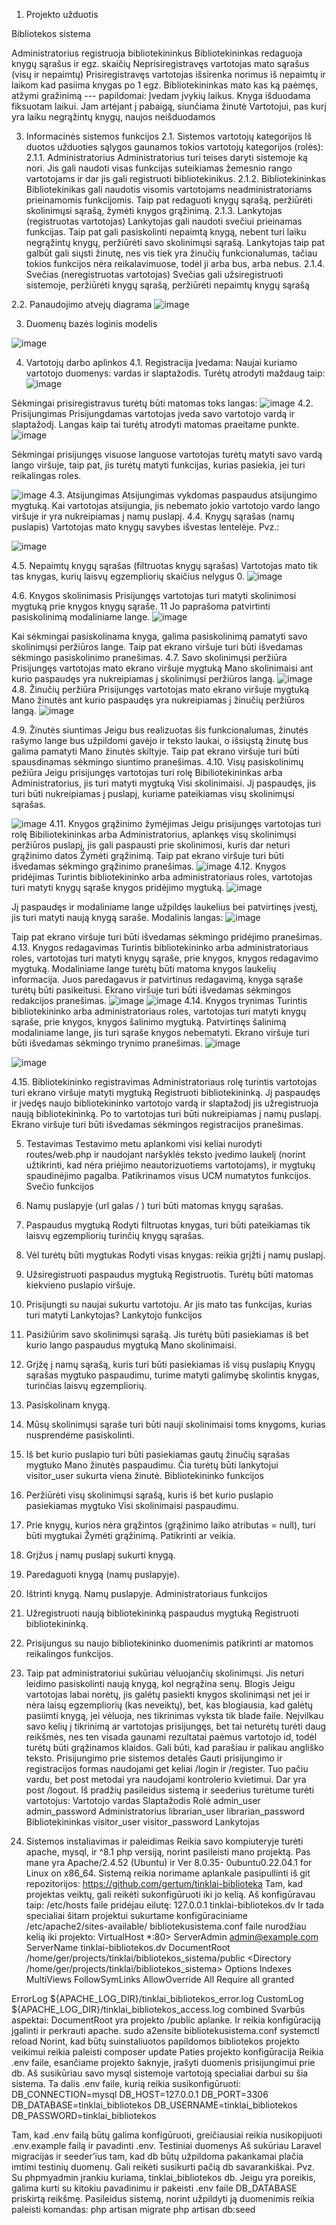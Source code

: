 1. Projekto užduotis

Bibliotekos sistema


Administratorius registruoja bibliotekininkus
Bibliotekininkas redaguoja knygų sąrašus ir egz. skaičių
Neprisiregistravęs vartotojas mato sąrašus (visų ir nepaimtų)
Prisiregistravęs vartotojas išsirenka norimus iš nepaimtų ir laikom kad pasiima knygas po 1 egz.
Bibliotekininkas mato kas ką paėmęs, atžymi gražinimą
--- papildomai:
Įvedam įvykių laikus. Knyga išduodama fiksuotam laikui. Jam artėjant į pabaigą, siunčiama žinutė
Vartotojui, pas kurį yra laiku negrąžintų knygų, naujos neišduodamos

3. Informacinės sistemos funkcijos
2.1. Sistemos vartotojų kategorijos
Iš duotos užduoties sąlygos gaunamos tokios vartotojų kategorijos (rolės):
2.1.1. Administratorius
Administratorius turi teises daryti sistemoje ką nori. Jis gali naudoti visas funkcijas suteikiamas
žemesnio rango vartotojams ir dar jis gali registruoti bibliotekinikus.
2.1.2. Bibliotekininkas
Bibliotekinikas gali naudotis visomis vartotojams neadministratoriams prieinamomis funkcijomis.
Taip pat redaguoti knygų sąrašą, peržiūrėti skolinimųsi sąrašą, žymėti knygos grąžinimą.
2.1.3. Lankytojas (registruotas vartotojas)
Lankytojas gali naudoti svečiui prieinamas funkcijas. Taip pat gali pasiskolinti nepaimtą knygą,
nebent turi laiku negrąžintų knygų, peržiūrėti savo skolinimųsi sąrašą. Lankytojas taip pat galbūt gali
siųsti žinutę, nes vis tiek yra žinučių funkcionalumas, tačiau tokios funkcijos nėra reikalavimuose,
todėl ji arba bus, arba nebus.
2.1.4. Svečias (neregistruotas vartotojas)
Svečias gali užsiregistruoti sistemoje, peržiūrėti knygų sąrašą, peržiūrėti nepaimtų knygų sąrašą

2.2. Panaudojimo atvejų diagrama
![image](https://github.com/user-attachments/assets/86ace265-fd11-4213-97d3-29f88594e8f4)

3. Duomenų bazės loginis modelis

![image](https://github.com/user-attachments/assets/eccd38b5-88ec-46b8-9c80-cd91d2fbb29f)


4. Vartotojų darbo aplinkos
4.1. Registracija
Įvedama:
Naujai kuriamo vartotojo duomenys: vardas ir slaptažodis. Turėtų atrodyti maždaug taip:
![image](https://github.com/user-attachments/assets/b736aa65-c6c1-4efb-85fa-9d86ae64c305)

Sėkmingai prisiregistravus turėtų būti matomas toks langas:
![image](https://github.com/user-attachments/assets/ef6c70c1-36f5-4e1d-b2f4-5d062732393f)
4.2. Prisijungimas
Prisijungdamas vartotojas įveda savo vartotojo vardą ir slaptažodį. Langas kaip tai turėtų atrodyti
matomas praeitame punkte.
![image](https://github.com/user-attachments/assets/1ff35de2-76ce-4c12-a093-a2290bc87890)

Sėkmingai prisijungęs visuose languose vartotojas turėtų matyti savo vardą lango viršuje, taip pat, jis
turėtų matyti funkcijas, kurias pasiekia, jei turi reikalingas roles.

![image](https://github.com/user-attachments/assets/cdf3d651-01e7-4d2f-a5da-f5f6ab123a92)
4.3. Atsijungimas
Atsijungimas vykdomas paspaudus atsijungimo mygtuką. Kai vartotojas atsijungia, jis nebemato
jokio vartotojo vardo lango viršuje ir yra nukreipiamas į namų puslapį.
4.4. Knygų sąrašas (namų puslapis)
Vartotojas mato knygų savybes išvestas lentelėje. Pvz.:

![image](https://github.com/user-attachments/assets/65be1345-9f02-428d-a9d8-f11c7e79d35d)

4.5. Nepaimtų knygų sąrašas (filtruotas knygų sąrašas)
Vartotojas mato tik tas knygas, kurių laisvų egzempliorių skaičius nelygus 0.
![image](https://github.com/user-attachments/assets/e116d01d-44ed-4cf7-9651-9e649a975a0c)

4.6. Knygos skolinimasis
Prisijungęs vartotojas turi matyti skolinimosi mygtuką prie knygos knygų sąraše.
11
Jo paprašoma patvirtinti pasiskolinimą modaliniame lange.
![image](https://github.com/user-attachments/assets/a8a0d066-5eea-421f-834b-9bbdc75f41fa)

Kai sėkmingai pasiskolinama knyga, galima pasiskolinimą pamatyti savo skolinimųsi peržiūros
lange.
Taip pat ekrano viršuje turi būti išvedamas sėkmingo pasiskolinimo pranešimas.
4.7. Savo skolinimųsi peržiūra
Prisijungęs vartotojas mato ekrano viršuje mygtuką Mano skolinimaisi ant kurio paspaudęs yra
nukreipiamas į skolinimųsi peržiūros langą.
![image](https://github.com/user-attachments/assets/5b341c97-0280-4f40-a44a-af561ed4caa5)
4.8. Žinučių peržiūra
Prisijungęs vartotojas mato ekrano viršuje mygtuką Mano žinutės ant kurio paspaudęs yra
nukreipiamas į žinučių peržiūros langą.
![image](https://github.com/user-attachments/assets/b5118905-2cce-44f2-9586-acb7ee53492d)

4.9. Žinutės siuntimas
Jeigu bus realizuotas šis funkcionalumas, žinutės rašymo lange bus užpildomi gavėjo ir teksto laukai,
o išsiųstą žinutę bus galima pamatyti Mano žinutės skiltyje.
Taip pat ekrano viršuje turi būti spausdinamas sėkmingo siuntimo pranešimas.
4.10. Visų pasiskolinimų pežiūra
Jeigu prisijungęs vartotojas turi rolę Bibiliotekininkas arba Administratorius, jis turi matyti mygtuką
Visi skolinimaisi.
Jį paspaudęs, jis turi būti nukreipiamas į puslapį, kuriame pateikiamas visų skolinimųsi sąrašas.

![image](https://github.com/user-attachments/assets/d686d46c-ac63-4573-9ce8-d70b59a91fec)
4.11. Knygos grąžinimo žymėjimas
Jeigu prisijungęs vartotojas turi rolę Bibiliotekininkas arba Administratorius, aplankęs visų
skolinimųsi peržiūros puslapį, jis gali paspausti prie skolinimosi, kuris dar neturi grąžinimo datos
Žymėti grąžinimą.
Taip pat ekrano viršuje turi būti išvedamas sėkmingo grąžinimo pranešimas.
![image](https://github.com/user-attachments/assets/daf964b6-6ee9-422a-ae50-05b98d8375c7)
4.12. Knygos pridėjimas
Turintis bibliotekininko arba administratoriaus roles, vartotojas turi matyti knygų sąraše knygos
pridėjimo mygtuką. 
![image](https://github.com/user-attachments/assets/b2470150-d6a0-4c0e-93a0-0e8a36e434e5)

Jį paspaudęs ir modaliniame lange užpildęs laukelius bei patvirtinęs įvestį, jis turi matyti naują knygą
saraše. Modalinis langas:
![image](https://github.com/user-attachments/assets/3d464e8a-6dc8-45ae-b5fa-3a03342bcfc1)

Taip pat ekrano viršuje turi būti išvedamas sėkmingo pridėjimo pranešimas.
4.13. Knygos redagavimas
Turintis bibliotekininko arba administratoriaus roles, vartotojas turi matyti knygų sąraše, prie knygos,
knygos redagavimo mygtuką. Modaliniame lange turėtų būti matoma knygos laukelių informacija.
Juos paredagavus ir patvirtinus redagavimą, knyga sąraše turėtų būti pasikeitusi.
Ekrano viršuje turi būti išvedamas sėkmingos redakcijos pranešimas.
![image](https://github.com/user-attachments/assets/bf9b6272-f8a3-4f51-a00d-cbd3f0db308e)
![image](https://github.com/user-attachments/assets/17b59586-8026-4a03-8dd0-80b7fb662e24)
4.14. Knygos trynimas
Turintis bibliotekininko arba administratoriaus roles, vartotojas turi matyti knygų sąraše, prie knygos,
knygos šalinimo mygtuką. Patvirtinęs šalinimą modaliniame lange, jis turi sąraše knygos nebematyti.
Ekrano viršuje turi būti išvedamas sėkmingo trynimo pranešimas.
![image](https://github.com/user-attachments/assets/2d6ed568-0918-4271-bd08-580abbcbe5e6)

![image](https://github.com/user-attachments/assets/33fe7a68-1261-4508-82d1-95ff3b54df45)

4.15. Bibliotekininko registravimas
Administratoriaus rolę turintis vartotojas turi ekrano viršuje matyti mygtuką Registruoti
bibliotekininką. Jį paspaudęs ir įvedęs naujo bibliotekininko vartotojo vardą ir slaptažodį jis
užregistruoja naują bibliotekininką. Po to vartotojas turi būti nukreipiamas į namų puslapį.
Ekrano viršuje turi būti išvedamas sėkmingos registracijos pranešimas.

5. Testavimas
Testavimo metu aplankomi visi keliai nurodyti routes/web.php ir naudojant naršyklės teksto įvedimo
laukelį (norint užtikrinti, kad nėra priėjimo neautorizuotiems vartotojams), ir mygtukų spaudinėjimo
pagalba. Patikrinamos visus UCM numatytos funkcijos.
Svečio funkcijos
1. Namų puslapyje (url galas / ) turi būti matomas knygų sąrašas.
2. Paspaudus mygtuką Rodyti filtruotas knygas, turi būti pateikiamas tik laisvų egzempliorių
turinčių knygų sąrašas.
3. Vėl turėtų būti mygtukas Rodyti visas knygas: reikia grįžti į namų puslapį.
4. Užsiregistruoti paspaudus mygtuką Registruotis. Turėtų būti matomas kiekvieno puslapio
viršuje.
5. Prisijungti su naujai sukurtu vartotoju. Ar jis mato tas funkcijas, kurias turi matyti Lankytojas?
Lankytojo funkcijos
1. Pasižiūrim savo skolinimųsi sąrašą. Jis turėtų būti pasiekiamas iš bet kurio lango paspaudus
mygtuką Mano skolinimaisi.
2. Grįžę į namų sąrašą, kuris turi būti pasiekiamas iš visų puslapių Knygų sąrašas mygtuko
paspaudimu, turime matyti galimybę skolintis knygas, turinčias laisvų egzempliorių.
3. Pasiskolinam knygą.
4. Mūsų skolinimųsi sąraše turi būti nauji skolinimaisi toms knygoms, kurias nusprendėme
pasiskolinti.
5. Iš bet kurio puslapio turi būti pasiekiamas gautų žinučių sąrašas mygtuko Mano žinutės
paspaudimu. Čia turėtų būti lankytojui visitor_user sukurta viena žinutė.
Bibliotekininko funkcijos
1. Peržiūrėti visų skolinimųsi sąrašą, kuris iš bet kurio puslapio pasiekiamas mygtuko Visi
skolinimaisi paspaudimu.
2. Prie knygų, kurios nėra grąžintos (grąžinimo laiko atributas = null), turi būti mygtukai Žymėti
grąžinimą. Patikrinti ar veikia.
3. Grįžus į namų puslapį sukurti knygą.
4. Paredaguoti knygą (namų puslapyje).
5. Ištrinti knygą. Namų puslapyje.
Administratoriaus funkcijos
1. Užregistruoti naują bibliotekininką paspaudus mygtuką Registruoti bibliotekininką.
2. Prisijungus su naujo bibliotekininko duomenimis patikrinti ar matomos reikalingos funkcijos.
3. Taip pat administratoriui sukūriau vėluojančių skolinimųsi. Jis neturi leidimo pasiskolinti
naują knygą, kol negrąžina senų.
Blogis
Jeigu vartotojas labai norėtų, jis galėtų pasiekti knygos skolinimąsi net jei ir nėra laisų egzempliorių
(kas neveiktų), bet, kas blogiausia, kad galėtų pasiimti knygą, jei vėluoja, nes tikrinimas vyksta tik
blade faile.
Neįvilkau savo kelių į tikrinimą ar vartotojas prisijungęs, bet tai neturėtų turėti daug reikšmės, nes
ten visada gaunami rezultatai paėmus vartotojo id, todėl turėtų būti grąžinamos klaidos.
Gali būti, kad parašiau ir palikau angliško teksto.
Prisijungimo prie sistemos detalės
Gauti prisijungimo ir registracijos formas naudojami get keliai /login ir /register. Tuo pačiu vardu,
bet post metodai yra naudojami kontrolerio kvietimui. Dar yra post /logout.
Iš pradžių pasileidus sistemą ir seederius turėtume turėti vartotojus:
Vartotojo vardas Slaptažodis Rolė
admin_user admin_password Administratorius
librarian_user librarian_password Bibliotekininkas
visitor_user visitor_password Lankytojas

6. Sistemos instaliavimas ir paleidimas
Reikia savo kompiuteryje turėti apache, mysql, ir ^8.1
php versiją, norint pasileisti mano projektą. Pas mane yra Apache/2.4.52 (Ubuntu) ir Ver 8.0.35-
0ubuntu0.22.04.1 for Linux on x86_64.
Sistemą reikia norimame aplankale pasipullinti iš git repozitorijos:
https://github.com/gertum/tinklai-biblioteka
Tam, kad projektas veiktų, gali reikėti sukonfigūruoti iki jo kelią. Aš konfigūravau taip:
/etc/hosts faile pridėjau eilutę:
127.0.0.1 tinklai-bibliotekos.dv
Ir tada specialiai šitam projektui sukurtame konfigūraciniame /etc/apache2/sites-available/
bibliotekusistema.conf faile nurodžiau kelią iki projekto:
VirtualHost *:80>
 ServerAdmin admin@example.com
 ServerName tinklai-bibliotekos.dv
 DocumentRoot /home/ger/projects/tinklai/bibliotekos_sistema/public
 <Directory /home/ger/projects/tinklai/bibliotekos_sistema>
 Options Indexes MultiViews FollowSymLinks
 AllowOverride All
 Require all granted
 </Directory>
 ErrorLog ${APACHE_LOG_DIR}/tinklai_bibliotekos_error.log
 CustomLog ${APACHE_LOG_DIR}/tinklai_bibliotekos_access.log combined
</VirtualHost>
Svarbūs aspektai:
DocumentRoot yra projekto /public aplanke. Ir reikia konfigūraciją įgalinti ir perkrauti apache.
sudo a2ensite bibliotekusistema.conf
systemctl reload
Norint, kad būtų suinstaliuotos papildomos bibliotekos projekto veikimui reikia paleisti
composer update
Paties projekto konfigūracija
Reikia .env faile, esančiame projekto šaknyje, įrašyti duomenis prisijungimui prie db. Aš susikūriau
savo mysql sistemoje vartotoją specialiai darbui su šia sistema. Ta dalis .env faile, kurią reikia
susikonfigūruoti:
DB_CONNECTION=mysql
DB_HOST=127.0.0.1
DB_PORT=3306
DB_DATABASE=tinklai_bibliotekos
DB_USERNAME=tinklai_bibliotekos
DB_PASSWORD=tinklai_bibliotekos

Tam, kad .env failą būtų galima konfigūruoti, greičiausiai reikia nusikopijuoti .env.example failą ir
pavadinti .env.
Testiniai duomenys
Aš sukūriau Laravel migracijas ir seeder’ius tam, kad db būtų užpildoma pakankamai plačia imtimi
testinių duomenų. Gali reikėti susikurti pačią db savarankiškai. Pvz. Su phpmyadmin įrankiu kuriama,
tinklai_bibliotekos db. Jeigu yra poreikis, galima kurti su kitokiu pavadinimu ir pakeisti .env faile
DB_DATABASE priskirtą reikšmę.
Pasileidus sistemą, norint užpildyti ją duomenimis reikia paleisti komandas:
php artisan migrate
php artisan db:seed

